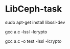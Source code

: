 # LibCeph-task

sudo apt-get install libssl-dev

gcc a.c -lssl -lcrypto

gcc a.c -o test -lssl -lcrypto
